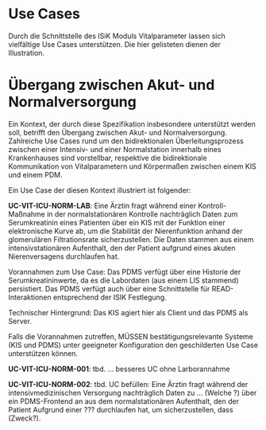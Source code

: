 # Use Cases

Durch die Schnittstelle des ISiK Moduls Vitalparameter lassen sich vielfältige Use Cases unterstützen.
Die hier gelisteten dienen der Illustration.

# Übergang zwischen Akut- und Normalversorgung
Ein Kontext, der durch diese Spezifikation insbesondere unterstützt werden soll, betrifft den
Übergang zwischen Akut- und Normalversorgung. Zahlreiche Use Cases rund um den bidirektionalen Überleitungsprozess zwischen einer Intensiv- und einer Normalstation innerhalb eines Krankenhauses sind vorstellbar, respektive die bidirektionale Kommunikation von Vitalparametern und Körpermaßen zwischen einem KIS und einem PDM.

Ein Use Case der diesen Kontext illustriert ist folgender:

**UC-VIT-ICU-NORM-LAB**: Eine Ärztin fragt während einer Kontroll-Maßnahme in der normalstationären Kontrolle nachträglich Daten zum Serumkreatinin eines Patienten über ein KIS mit der Funktion einer elektronische Kurve ab, um die Stabilität der Nierenfunktion anhand der glomerulären Filtrationsrate sicherzustellen. Die Daten stammen aus einem intensivstationären Aufenthalt, den der Patient aufgrund eines akuten Nierenversagens durchlaufen hat.

Vorannahmen zum Use Case: Das PDMS verfügt über eine Historie der Serumkreatininwerte, da es die Labordaten (aus einem LIS stammend) persistiert. Das PDMS verfügt auch über eine Schnittstelle für READ-Interaktionen entsprechend der ISIK Festlegung.

Technischer Hintergrund: Das KIS agiert hier als Client und das PDMS als Server.

Falls die Vorannahmen zutreffen, MÜSSEN bestätigungsrelevante Systeme (KIS und PDMS) unter geeigneter Konfiguration den geschilderten Use Case unterstützen können.


**UC-VIT-ICU-NORM-001**: tbd. ... besseres UC ohne Larborannahme


**UC-VIT-ICU-NORM-002**: tbd. UC befüllen:
Eine Ärztin fragt während der intensivmedizinischen Versorgung nachträglich Daten zu ... (Welche ?) über ein PDMS-Frontend an aus dem normalstationären Aufenthalt, den der Patient Aufgrund einer ??? durchlaufen hat, um sicherzustellen, dass (Zweck?).